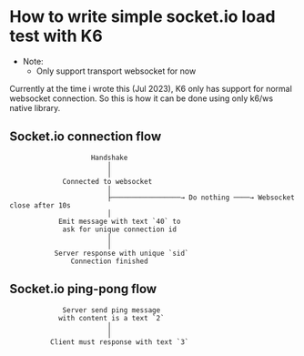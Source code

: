# How to write simple socket.io load test with K6

- Note:
  - Only support transport websocket for now

Currently at the time i wrote this (Jul 2023), K6 only has support for normal websocket connection.
So this is how it can be done using only k6/ws native library.

## Socket.io connection flow

```log
                    Handshake
                        │
                        │
             Connected to websocket
                        │
                        ├─────────────────→ Do nothing ────→ Websocket close after 10s
                        │
            Emit message with text `40` to
             ask for unique connection id
                        │
                        │
           Server response with unique `sid`
               Connection finished
```

## Socket.io ping-pong flow

```log
             Server send ping message
            with content is a text `2`
                        │
                        │
          Client must response with text `3`
```
